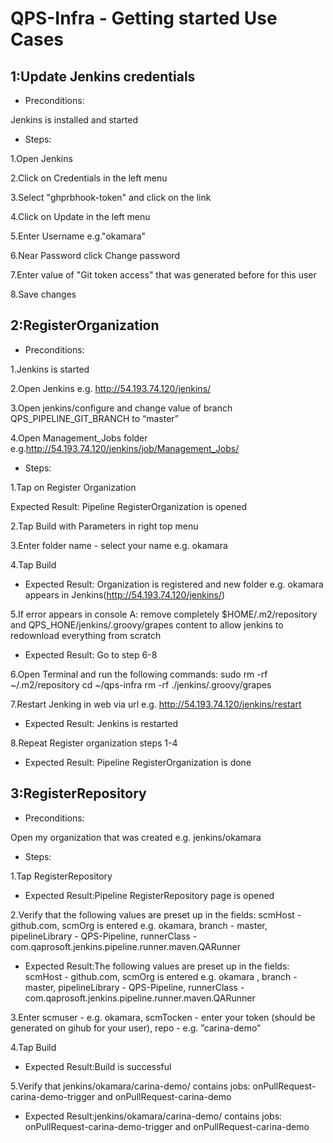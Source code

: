 # QPS-Infra - Getting started Use Cases
## 1:Update Jenkins credentials
*  Preconditions:

  Jenkins is installed and started
 
* Steps:

1.Open Jenkins

2.Click on Credentials in the left menu

3.Select "ghprbhook-token" and click on the link

4.Click on Update in the left menu

5.Enter Username e.g."okamara"

6.Near Password click Change password

7.Enter value of "Git token access" that was generated before for this user

8.Save changes


## 2:RegisterOrganization
*  Preconditions:

1.Jenkins is started          

2.Open Jenkins e.g. http://54.193.74.120/jenkins/ 

3.Open jenkins/configure and change value of branch QPS_PIPELINE_GIT_BRANCH to “master”

4.Open Management_Jobs folder e.g.http://54.193.74.120/jenkins/job/Management_Jobs/

* Steps:   
                                                      

1.Tap on Register Organization

Expected Result: Pipeline RegisterOrganization is opened

2.Tap Build with Parameters in right top menu

3.Enter folder name - select your name e.g. okamara

4.Tap Build

* Expected Result: Organization is registered and new folder e.g. okamara appears in Jenkins(http://54.193.74.120/jenkins/)

5.If error appears in console 
A: remove completely $HOME/.m2/repository and QPS_HONE/jenkins/.groovy/grapes content to allow jenkins to redownload everything from scratch

* Expected Result: Go to step 6-8

6.Open Terminal and run the following commands:
sudo rm -rf ~/.m2/repository
cd ~/qps-infra
rm -rf ./jenkins/.groovy/grapes

7.Restart Jenking in web via url e.g. http://54.193.74.120/jenkins/restart

* Expected Result: Jenkins is restarted

8.Repeat Register organization steps 1-4

* Expected Result: Pipeline RegisterOrganization is done

## 3:RegisterRepository
*  Preconditions:

Open my organization that was created e.g. jenkins/okamara

* Steps:   

1.Tap RegisterRepository

* Expected Result:Pipeline RegisterRepository page is opened

2.Verify that the following values are preset up in the fields:
scmHost - github.com,
scmOrg is entered e.g. okamara,
branch - master,
pipelineLibrary - QPS-Pipeline,
runnerClass - com.qaprosoft.jenkins.pipeline.runner.maven.QARunner

* Expected Result:The following values are preset up in the fields: scmHost - github.com, scmOrg is entered e.g. okamara , branch - master, pipelineLibrary - QPS-Pipeline, runnerClass - com.qaprosoft.jenkins.pipeline.runner.maven.QARunner

3.Enter scmuser - e.g. okamara,
scmTocken - enter your token (should be generated on 
gihub for your user),
repo - e.g. ”carina-demo”

4.Tap Build

* Expected Result:Build is successful

5.Verify that jenkins/okamara/carina-demo/ contains jobs: onPullRequest-carina-demo-trigger and 
onPullRequest-carina-demo

* Expected Result:jenkins/okamara/carina-demo/ contains jobs: onPullRequest-carina-demo-trigger and 
onPullRequest-carina-demo












